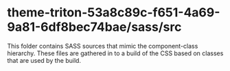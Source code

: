 # theme-triton-53a8c89c-f651-4a69-9a81-6df8bec74bae/sass/src

This folder contains SASS sources that mimic the component-class hierarchy. These files
are gathered in to a build of the CSS based on classes that are used by the build.
